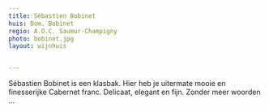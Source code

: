 ```yaml
---
title: Sébastien Bobinet
huis: Dom. Bobinet
regio: A.O.C. Saumur-Champigny
photo: bobinet.jpg
layout: wijnhuis


---
```

Sébastien Bobinet is een klasbak. Hier heb je uitermate mooie en finesserijke Cabernet franc. Delicaat, elegant en fijn. Zonder meer woorden ...